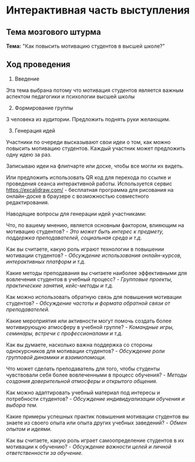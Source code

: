 # Интерактивная часть выступления

## Тема мозгового штурма
**Тема:** "Как повысить мотивацию студентов в высшей школе?"

## Ход проведения

1. Введение

Эта тема выбрана потому что мотивация студентов является важным аспектом педагогики и психологии высшей школы

2. Формирование группы

3 человека из аудитории. Предложить поднять руки желающим.

3. Генерация идей

Участники по очереди высказывают свои идеи о том, как можно повысить мотивацию студентов. Каждый участник может предложить одну идею за раз.

<!-- Нужно продумать способ фиксации идей в условии отсутствия доски и флипчартов -->
Записываю идеи на флипчарте или доске, чтобы все могли их видеть.

Или предложить использовать QR код для перехода по ссылке и проведения сеанса интерактивной работы. Используется сервис https://excalidraw.com/ - бесплатная программа для рисования на онлайн-доске в браузере с возможностью совместного редактирования.

Наводящие вопросы для генерации идей участниками:

Что, по вашему мнению, является основным фактором, влияющим на мотивацию студентов? - *Это может быть интерес к предмету, поддержка преподавателей, социальная среда и т.д.*

Как вы считаете, какую роль играют технологии в повышении мотивации студентов? - *Обсуждение использования онлайн-курсов, интерактивных платформ и т.д.*

Какие методы преподавания вы считаете наиболее эффективными для вовлечения студентов в учебный процесс? - *Групповые проекты, практические занятия, кейс-методы и т.д.*

Как можно использовать обратную связь для повышения мотивации студентов? - *Обсуждение частоты и формата обратной связи от преподавателей.*

Какие мероприятия или активности могут помочь создать более мотивирующую атмосферу в учебной группе? - *Командные игры, семинары, встречи с профессионалами и т.д.*

Как вы думаете, насколько важна поддержка со стороны однокурсников для мотивации студентов? - *Обсуждение роли групповой динамики и взаимопомощи.*

Что может сделать преподаватель для того, чтобы студенты чувствовали себя более вовлеченными в процесс обучения? - *Методы создания доверительной атмосферы и открытого общения.*

Как можно адаптировать учебный материал под интересы и потребности студентов? - *Обсуждение индивидуализации обучения и выбора тем.*

Какие примеры успешных практик повышения мотивации студентов вы знаете из своего опыта или опыта других учебных заведений? - *Обмен опытом и идеями.*

Как вы считаете, какую роль играет самоопределение студентов в их мотивации к обучению? - *Обсуждение важности целей и личной ответственности за обучение.*
